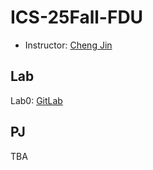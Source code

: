 # ICS-25Fall-FDU

* Instructor: [Cheng Jin](https://cjinfdu.github.io/)

## Lab

Lab0: [GitLab](https://ics-25fall-fdu.github.io/lab/lab0)

## PJ

TBA

